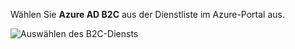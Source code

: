 Wählen Sie **Azure AD B2C** aus der Dienstliste im Azure-Portal aus.

![Auswählen des B2C-Diensts](media/active-directory-b2c-find-service-settings/select-b2c-service.png)